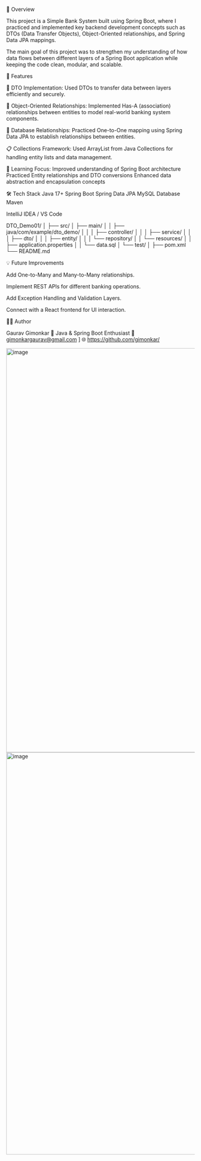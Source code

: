 📘 Overview

This project is a Simple Bank System built using Spring Boot, where I practiced and implemented key backend development concepts such as DTOs (Data Transfer Objects), Object-Oriented relationships, and Spring Data JPA mappings.

The main goal of this project was to strengthen my understanding of how data flows between different layers of a Spring Boot application while keeping the code clean, modular, and scalable.

🚀 Features

🧩 DTO Implementation:
Used DTOs to transfer data between layers efficiently and securely.

🔗 Object-Oriented Relationships:
Implemented Has-A (association) relationships between entities to model real-world banking system components.

💾 Database Relationships:
Practiced One-to-One mapping using Spring Data JPA to establish relationships between entities.

📋 Collections Framework:
Used ArrayList from Java Collections for handling entity lists and data management.

🧠 Learning Focus:
Improved understanding of Spring Boot architecture
Practiced Entity relationships and DTO conversions
Enhanced data abstraction and encapsulation concepts

🛠️ Tech Stack
Java 17+
Spring Boot
Spring Data JPA
MySQL Database
Maven

IntelliJ IDEA / VS Code

DTO_Demo01/
│
├── src/
│   ├── main/
│   │   ├── java/com/example/dto_demo/
│   │   │   ├── controller/
│   │   │   ├── service/
│   │   │   ├── dto/
│   │   │   ├── entity/
│   │   │   └── repository/
│   │   └── resources/
│   │       ├── application.properties
│   │       └── data.sql
│   └── test/
│
├── pom.xml
└── README.md

💡 Future Improvements

Add One-to-Many and Many-to-Many relationships.

Implement REST APIs for different banking operations.

Add Exception Handling and Validation Layers.

Connect with a React frontend for UI interaction.

👨‍💻 Author

Gaurav Gimonkar
📍 Java & Spring Boot Enthusiast
📧 gimonkargaurav@gmail.com
]
🌐 https://github.com/gimonkar/

<img width="1906" height="1076" alt="image" src="https://github.com/user-attachments/assets/3e815e4d-3f71-43d6-b10e-9a0bebfaf178" />
<img width="1887" height="1071" alt="image" src="https://github.com/user-attachments/assets/efdfeaef-77c2-4195-bfc5-d2321105aaa8" />

